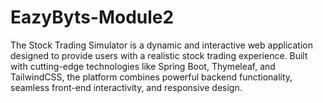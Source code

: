 # EazyByts-Module2
The Stock Trading Simulator is a dynamic and interactive web application designed to provide users with a realistic stock trading experience. Built with cutting-edge technologies like Spring Boot, Thymeleaf, and TailwindCSS, the platform combines powerful backend functionality, seamless front-end interactivity, and responsive design.
